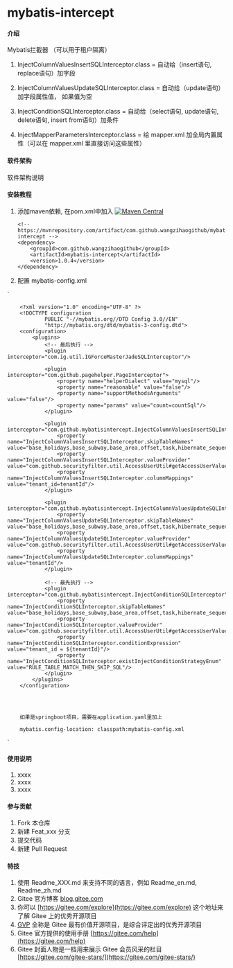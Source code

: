 # mybatis-intercept

#### 介绍
Mybatis拦截器 （可以用于租户隔离）

1. InjectColumnValuesInsertSQLInterceptor.class = 自动给（insert语句, replace语句）加字段

2. InjectColumnValuesUpdateSQLInterceptor.class = 自动给（update语句）加字段属性值， 如果值为空

3. InjectConditionSQLInterceptor.class = 自动给（select语句, update语句, delete语句, insert from语句）加条件

4. InjectMapperParametersInterceptor.class = 给 mapper.xml 加全局内置属性（可以在 mapper.xml 里直接访问这些属性）


#### 软件架构
软件架构说明


#### 安装教程

1.  添加maven依赖, 在pom.xml中加入 [![Maven Central](https://maven-badges.herokuapp.com/maven-central/com.github.wangzihaogithub/mybatis-intercept/badge.svg)](https://search.maven.org/search?q=g:com.github.wangzihaogithub%20AND%20a:mybatis-intercept)


        <!-- https://mvnrepository.com/artifact/com.github.wangzihaogithub/mybatis-intercept -->
        <dependency>
            <groupId>com.github.wangzihaogithub</groupId>
            <artifactId>mybatis-intercept</artifactId>
            <version>1.0.4</version>
        </dependency>
        
2.  配置 mybatis-config.xml

`


        <?xml version="1.0" encoding="UTF-8" ?>
        <!DOCTYPE configuration
                PUBLIC "-//mybatis.org//DTD Config 3.0//EN"
                "http://mybatis.org/dtd/mybatis-3-config.dtd">
        <configuration>
            <plugins>
                <!-- 最后执行 -->
                <plugin interceptor="com.ig.util.IGForceMasterJadeSQLInterceptor"/>
        
                <plugin interceptor="com.github.pagehelper.PageInterceptor">
                    <property name="helperDialect" value="mysql"/>
                    <property name="reasonable" value="false"/>
                    <property name="supportMethodsArguments" value="false"/>
                    <property name="params" value="count=countSql"/>
                </plugin>
        
                <plugin interceptor="com.github.mybatisintercept.InjectColumnValuesInsertSQLInterceptor">
                    <property name="InjectColumnValuesInsertSQLInterceptor.skipTableNames" value="base_holidays,base_subway,base_area,offset,task,hibernate_sequence,help_topic,mapping,sequence_table"/>
                    <property name="InjectColumnValuesInsertSQLInterceptor.valueProvider" value="com.github.securityfilter.util.AccessUserUtil#getAccessUserValue"/>
                    <property name="InjectColumnValuesInsertSQLInterceptor.columnMappings" value="tenant_id=tenantId"/>
                </plugin>
        
                <plugin interceptor="com.github.mybatisintercept.InjectColumnValuesUpdateSQLInterceptor">
                    <property name="InjectColumnValuesUpdateSQLInterceptor.skipTableNames" value="base_holidays,base_subway,base_area,offset,task,hibernate_sequence,help_topic,mapping,sequence_table"/>
                    <property name="InjectColumnValuesUpdateSQLInterceptor.valueProvider" value="com.github.securityfilter.util.AccessUserUtil#getAccessUserValue"/>
                    <property name="InjectColumnValuesUpdateSQLInterceptor.columnMappings" value="tenantId"/>
                </plugin>
        
                <!-- 最先执行 -->
                <plugin interceptor="com.github.mybatisintercept.InjectConditionSQLInterceptor">
                    <property name="InjectConditionSQLInterceptor.skipTableNames" value="base_holidays,base_subway,base_area,offset,task,hibernate_sequence,help_topic,mapping,sequence_table"/>
                    <property name="InjectConditionSQLInterceptor.valueProvider" value="com.github.securityfilter.util.AccessUserUtil#getAccessUserValue"/>
                    <property name="InjectConditionSQLInterceptor.conditionExpression" value="tenant_id = ${tenantId}"/>
                    <property name="InjectConditionSQLInterceptor.existInjectConditionStrategyEnum" value="RULE_TABLE_MATCH_THEN_SKIP_SQL"/>
                </plugin>
            </plugins>
        </configuration>
        
        


        如果是springboot项目，需要在application.yaml里加上
            
        mybatis.config-location: classpath:mybatis-config.xml


`

    

#### 使用说明

1.  xxxx
2.  xxxx
3.  xxxx

#### 参与贡献

1.  Fork 本仓库
2.  新建 Feat_xxx 分支
3.  提交代码
4.  新建 Pull Request


#### 特技

1.  使用 Readme\_XXX.md 来支持不同的语言，例如 Readme\_en.md, Readme\_zh.md
2.  Gitee 官方博客 [blog.gitee.com](https://blog.gitee.com)
3.  你可以 [https://gitee.com/explore](https://gitee.com/explore) 这个地址来了解 Gitee 上的优秀开源项目
4.  [GVP](https://gitee.com/gvp) 全称是 Gitee 最有价值开源项目，是综合评定出的优秀开源项目
5.  Gitee 官方提供的使用手册 [https://gitee.com/help](https://gitee.com/help)
6.  Gitee 封面人物是一档用来展示 Gitee 会员风采的栏目 [https://gitee.com/gitee-stars/](https://gitee.com/gitee-stars/)

